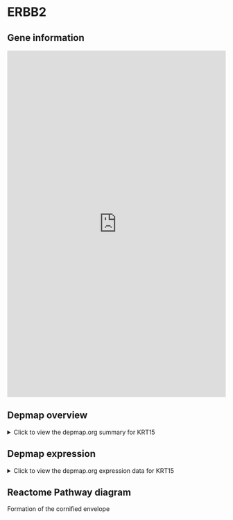 <h1>ERBB2</h1>

<h2>Gene information</h2>
<iframe src="https://depmap.org/portal/gene/KRT15?tab=about" style="border:none;width:100%;height:800px"></iframe>

<h2>Depmap overview</h2>
<details>
  <summary>Click to view the depmap.org summary for KRT15</summary>
  <iframe src="https://depmap.org/portal/gene/KRT15?tab=overview" style="border:none;width:100%;height:800px"></iframe>
</details>

<h2>Depmap expression</h2>
<details>
  <summary>Click to view the depmap.org expression data for KRT15</summary>
  <iframe src="https://depmap.org/portal/gene/KRT15?tab=characterization" style="border:none;width:100%;height:800px"></iframe>
</details>



<h2>Reactome Pathway diagram</h2>
Formation of the cornified envelope
<div id="diagramHolder"></div>

<script>
    //Creating the Reactome Diagram widget
    //Take into account a proxy needs to be set up in your server side pointing to www.reactome.org
    function onReactomeDiagramReady(){  //This function is automatically called when the widget code is ready to be used
        var diagram = Reactome.Diagram.create({
            "placeHolder" : "diagramHolder",
            "width" : 900,
            "height" : 500
        });

        //Initialising it to the "Hemostasis" pathway
        diagram.loadDiagram("R-HSA-6809371");

        //Adding different listeners

        diagram.onDiagramLoaded(function (loaded) {
            console.info("Loaded ", loaded);
            diagram.flagItems("BAD");
	    diagram.flagItems("Q92934");
            if (loaded == "R-HSA-6809371") diagram.selectItem("R-HSA-6809371");
        });

     }
</script>



